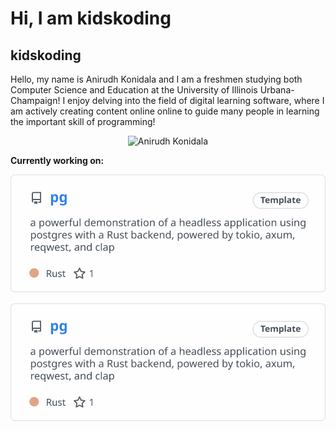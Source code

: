 # Hi, I am kidskoding

## kidskoding

Hello, my name is Anirudh Konidala and
I am a freshmen studying both Computer Science and Education at the University of Illinois Urbana-Champaign!
I enjoy delving into the field of digital learning software, where I am actively
creating content online online to guide many people in learning the important skill of programming!

<div style="text-align: center">
  <img
      src="./anirudh.png"
      alt="Anirudh Konidala"
      width="33%"
      height="33%"
  />
</div>

**Currently working on:**

[![pg](./current_repo_card.svg)](https://github.com/kidskoding/pg)

[![pg](./current_repo_card.svg)](https://github.com/kidskoding/pg)
